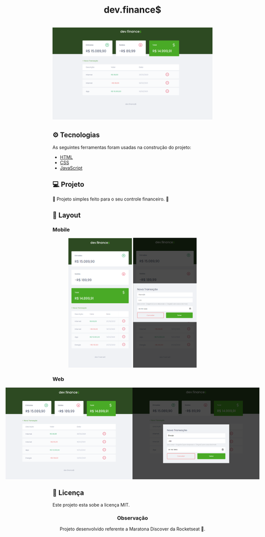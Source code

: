 <h1 align="center">dev.finance$</h1>

<h1 align="center">
  <img alt="Dev Financeiro" title="#DevFinanceiro" src="./assets/banner.png" width="800px">
</h1>

## ⚙️ Tecnologias

<p>As seguintes ferramentas foram usadas na construção do projeto: </p>

- [HTML](#HTML)
- [CSS](#CSS)
- [JavaScript](#JavaScript)

## 💻 Projeto

<p>💸 Projeto simples feito para o seu controle financeiro. 💸</p>

## 🎨 Layout

### Mobile

<p align="center">
  <img alt="Dev Financeiro" title="#DevFinanceiro" src="./assets/mobile.png" width="200px">

  <img alt="Dev Financeiro" title="#DevFinanceiro" src="./assets/lanc-mobile.png" width="200px">
</p>

### Web

<p align="center" style="display: flex; align-items: flex-start; justify-content: center;">
  <img alt="Dev Financeiro" title="#DevFinanceiro" src="./assets/web.png" width="400px">

  <img alt="Dev Financeiro" title="#DevFinanceiro" src="./assets/lanc-web.png" width="400px">
</p>

## 📝 Licença

Este projeto esta sobe a licença MIT.

<h3 align="center">Observação</h3>
<p align="center">Projeto desenvolvido referente a Maratona Discover da Rocketseat 🚀. </p>

